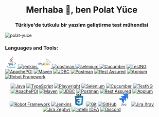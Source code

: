 <h1 align="center">Merhaba 👋, ben Polat Yüce</h1>
<h3 align="center">Türkiye'de tutkulu bir yazılım geliştirme test mühendisi</h3>

<p align="left"> <img src="https://komarev.com/ghpvc/?username=polat-yuce&label=Profile%20views&color=0e75b6&style=flat" alt="polat-yuce" /> </p>


<h3 align="left">Languages and Tools:</h3>
<p align="left"> <a href="https://www.java.com" target="_blank" rel="noreferrer"> <img src="https://raw.githubusercontent.com/devicons/devicon/master/icons/java/java-original.svg" alt="java" width="40" height="40"/> </a> <a href="https://www.jenkins.io" target="_blank" rel="noreferrer"> <img src="https://www.vectorlogo.zone/logos/jenkins/jenkins-icon.svg" alt="jenkins" width="40" height="40"/> </a> <a href="https://www.mysql.com/" target="_blank" rel="noreferrer"> <img src="https://raw.githubusercontent.com/devicons/devicon/master/icons/mysql/mysql-original-wordmark.svg" alt="mysql" width="40" height="40"/> </a> <a href="https://postman.com" target="_blank" rel="noreferrer"> <img src="https://www.vectorlogo.zone/logos/getpostman/getpostman-icon.svg" alt="postman" width="40" height="40"/> </a> <a href="https://www.selenium.dev" target="_blank" rel="noreferrer"> <img src="https://raw.githubusercontent.com/detain/svg-logos/780f25886640cef088af994181646db2f6b1a3f8/svg/selenium-logo.svg" alt="selenium" width="40" height="40"/> </a> 
	<a href="https://cucumber.io/" target="_blank" rel="noreferrer"> <img src="https://images.g2crowd.com/uploads/product/image/large_detail/large_detail_c40984fae76060168e91322094f05421/cucumber.png" alt="Cucumber" width="40" height="40"/></a>
<a href="https://testng.org/doc/" target="_blank" rel="noreferrer"> <img 
src="https://www.techlistic.com/ezoimgfmt/blogger.googleusercontent.com/img/b/R29vZ2xl/AVvXsEhZNfwTzquUVN6IUb8FjEYJu1OYiyVFXWwGX8e2Xl1w9I1JBzZAYdhQOC25vLUlHYbt5AEEvU0HrmudlD0qjOnwD7npivcJRHYWhaAp7E2CKw19GNVJqhmABgdDZmIsRUwFDVOZS_8XwsyN/w400-h126/testng.png?ezimgfmt=rs:400x127/rscb1/ngcb1/notWebP" alt="TestNG" width="40" height="40"/></a>
<a href="https://poi.apache.org/" target="_blank" rel="noreferrer"> <img src="https://static.javatpoint.com/apache-poi/images/apache-poi-tutorial.png" alt="ApachePOI" width="40" height="40"/></a>
	<a href="https://maven.apache.org/" target="_blank" rel="noreferrer"><img src="https://e7.pngegg.com/pngimages/968/16/png-clipart-apache-maven-apache-ant-gradle-apache-http-server-apache-ivy-apache-maven-text-orange-thumbnail.png" alt="Maven" width="40" 
           height="40"/></a>
	<a href="https://docs.oracle.com/javase/8/docs/technotes/guides/jdbc/" target="_blank" rel="noreferrer"> <img src="https://www.jobscoupe.com/wp-content/uploads/2019/08/Java-JDBC.jpg" alt="JDBC" width="40" height="40"/></a> 
	<a href="https://postman.com" target="_blank" rel="noreferrer"> <img src="https://www.vectorlogo.zone/logos/getpostman/getpostman-icon.svg" alt="Postman" width="40" height="40"/></a> 
	<a href="https://rest-assured.io/" target="_blank" rel="noreferrer"> <img src="https://avatars.githubusercontent.com/u/19369327?s=280&v=4" alt="Rest Assured" width="40" height="40"/></a>
	<a href="http://appium.io/docs/en/2.0/" target="_blank" rel="noreferrer"> <img src="https://e7.pngegg.com/pngimages/372/674/png-clipart-appium-test-automation-software-testing-selenium-calabash-purple-violet-thumbnail.png" alt="Appium" width="40" height="40"/></a> 
	<a href="https://robotframework.org/" target="_blank" rel="noreferrer"> <img src="https://i.ibb.co/C114Brg/imageedit-9-3670423130.png" alt="Robot Framework" width="40" height="40"/></a> 
	
</p>

<p align="center"> 
 <a href="https://www.java.com" target="_blank" rel="noopener noreferrer">
  <img src="https://w7.pngwing.com/pngs/177/242/png-transparent-plain-old-java-object-programming-language-computer-programming-object-oriented-programming-others-text-logo-computer-programming-thumbnail.png" alt="Java" width="40" height="40"/></a>
	<a href="https://www.typescriptlang.org/" target="_blank" rel="noopener noreferrer">
  <img src="https://cdn.worldvectorlogo.com/logos/typescript.svg" alt="TypeScript" width="40" height="40"/></a>
	<a href="https://playwright.dev" target="_blank" rel="noreferrer"> <img src="https://playwright.dev/img/playwright-logo.svg" alt="Playwright" width="40" height="40"/></a>
	<a href="https://www.selenium.dev" target="_blank" rel="noreferrer"> <img src="https://seeklogo.com/images/S/selenium-logo-A1B53CEFB0-seeklogo.com.png" alt="Selenium" width="40" height="40"/></a>
	<a href="https://cucumber.io/" target="_blank" rel="noreferrer"> <img src="https://images.g2crowd.com/uploads/product/image/large_detail/large_detail_c40984fae76060168e91322094f05421/cucumber.png" alt="Cucumber" width="40" height="40"/></a>
	<a href="https://testng.org/doc/" target="_blank" rel="noreferrer"> <img 
src="https://www.techlistic.com/ezoimgfmt/blogger.googleusercontent.com/img/b/R29vZ2xl/AVvXsEhZNfwTzquUVN6IUb8FjEYJu1OYiyVFXWwGX8e2Xl1w9I1JBzZAYdhQOC25vLUlHYbt5AEEvU0HrmudlD0qjOnwD7npivcJRHYWhaAp7E2CKw19GNVJqhmABgdDZmIsRUwFDVOZS_8XwsyN/w400-h126/testng.png?ezimgfmt=rs:400x127/rscb1/ngcb1/notWebP" alt="TestNG" width="40" height="40"/></a>
	<a href="https://poi.apache.org/" target="_blank" rel="noreferrer"> <img src="https://static.javatpoint.com/apache-poi/images/apache-poi-tutorial.png" alt="ApachePOI" width="40" height="40"/></a>
	<a href="https://maven.apache.org/" target="_blank" rel="noreferrer"><img src="https://e7.pngegg.com/pngimages/968/16/png-clipart-apache-maven-apache-ant-gradle-apache-http-server-apache-ivy-apache-maven-text-orange-thumbnail.png" alt="Maven" width="40" 
           height="40"/></a>
	<a href="https://docs.oracle.com/javase/8/docs/technotes/guides/jdbc/" target="_blank" rel="noreferrer"> <img src="https://www.jobscoupe.com/wp-content/uploads/2019/08/Java-JDBC.jpg" alt="JDBC" width="40" height="40"/></a> 
	<a href="https://postman.com" target="_blank" rel="noreferrer"> <img src="https://www.vectorlogo.zone/logos/getpostman/getpostman-icon.svg" alt="Postman" width="40" height="40"/></a> 
	<a href="https://rest-assured.io/" target="_blank" rel="noreferrer"> <img src="https://avatars.githubusercontent.com/u/19369327?s=280&v=4" alt="Rest Assured" width="40" height="40"/></a>
	<a href="http://appium.io/docs/en/2.0/" target="_blank" rel="noreferrer"> <img src="https://e7.pngegg.com/pngimages/372/674/png-clipart-appium-test-automation-software-testing-selenium-calabash-purple-violet-thumbnail.png" alt="Appium" width="40" height="40"/></a> 
	<a href="https://robotframework.org/" target="_blank" rel="noreferrer"> <img src="https://i.ibb.co/C114Brg/imageedit-9-3670423130.png" alt="Robot Framework" width="40" height="40"/></a> 
	<a href="https://www.jenkins.io" target="_blank" rel="noreferrer"> <img src="https://www.vectorlogo.zone/logos/jenkins/jenkins-icon.svg" alt="Jenkins" width="40" height="40"/></a> 
	<a href="https://www.w3schools.com/css/" target="_blank" rel="noreferrer"> <img src="https://raw.githubusercontent.com/devicons/devicon/master/icons/css3/css3-original-wordmark.svg" alt="CSS3" width="40" height="40"/></a> 
	<a href="https://git-scm.com/" target="_blank" rel="noreferrer"> <img src="https://www.vectorlogo.zone/logos/git-scm/git-scm-icon.svg" alt="Git" width="40" height="40"/></a>
	<a href="https://github.com/" target="_blank" rel="noreferrer"> <img src="https://github.githubassets.com/images/modules/logos_page/GitHub-Mark.png" alt="GitHub" width="40" height="40"/></a>
	<a href="https://www.atlassian.com/software/jira" target="_blank" rel="noreferrer"> <img src="https://raw.githubusercontent.com/devicons/devicon/master/icons/jira/jira-original-wordmark.svg" alt="Jira" width="40" height="40"/></a>
	<a href="https://marketplace.atlassian.com/apps/1211769/xray-test-management-for-jira?tab=overview&hosting=cloud" target="_blank" rel="noreferrer"> <img src="https://is4-ssl.mzstatic.com/image/thumb/Purple123/v4/7d/de/96/7dde9601-aeb7-7ce6-9141-d0664014b017/source/60x60bb.jpg" alt="Jira Xray" width="40" height="40"/></a>
	<a href="https://marketplace.atlassian.com/apps/1213259/zephyr-scale-test-management-for-jira?tab=overview&hosting=cloud" target="_blank" rel="noreferrer"> <img src="https://marketplace-cdn.atlassian.com/files/7842850b-2144-4e63-a948-274d9e5accc1?fileType=image&mode=full-fit" alt="Jira Zephyr" width="40" height="40"/></a>
	<a href="https://www.jetbrains.com/idea/" target="_blank" rel="noreferrer"> <img src="https://brandslogos.com/wp-content/uploads/images/large/intellij-idea-logo.png" alt="Intellij IDEA" width="40" height="40"/></a>
	<a href="https://discord.com/" target="_blank" rel=”noopener”> <img src="https://cdn4.iconfinder.com/data/icons/logos-and-brands/512/91_Discord_logo_logos-512.png" alt="Discord" width="40" height="40"/></a> 
	</p>
